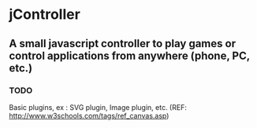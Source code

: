 # jController #

## A small javascript controller to play games or control applications from anywhere (phone, PC, etc.)

### TODO

Basic plugins, ex : SVG plugin, Image plugin, etc.
(REF: http://www.w3schools.com/tags/ref_canvas.asp)